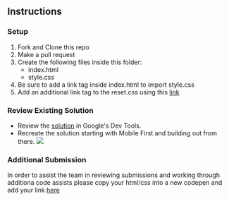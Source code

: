 ## Instructions


### Setup
1. Fork and Clone this repo
2. Make a pull request
1. Create the following files inside this folder: 
	- index.html
	- style.css
3. Be sure to add a link tag inside index.html to import style.css
4. Add an additional link tag to the reset.css using this [link](https://cdnjs.com/libraries/meyer-reset)

### Review Existing Solution
- Review the [solution](https://codepen.io/jkeohan/live/yqdzex) in Google's Dev Tools. 
- Recreate the solution starting with Mobile First and building out from there.
![](https://i.imgur.com/1i7F9rj.png)

### Additional Submission

In order to assist the team in reviewing submissions and working through additiona code assists please copy your html/css into a new codepen and add your link [here](https://docs.google.com/spreadsheets/d/1fNOTPbQu-ZWDPwOhjSIkot7pGj2u2ZPuNk_O_yQwyHU/edit#gid=420164307)
